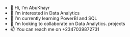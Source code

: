 - 👋 Hi, I’m AbuKhayr
- 👀 I’m interested in Data Analytics 
- 🌱 I’m currently learning PowerBI and SQL
- 💞️ I’m looking to collaborate on Data Analytics. projects
- 📫 You can reach me on +2347039872731

<!---
AbuKhayrAZ/AbuKhayrAZ is a ✨ special ✨ repository because its `README.md` (this file) appears on your GitHub profile.
You can click the Preview link to take a look at your changes.
--->
